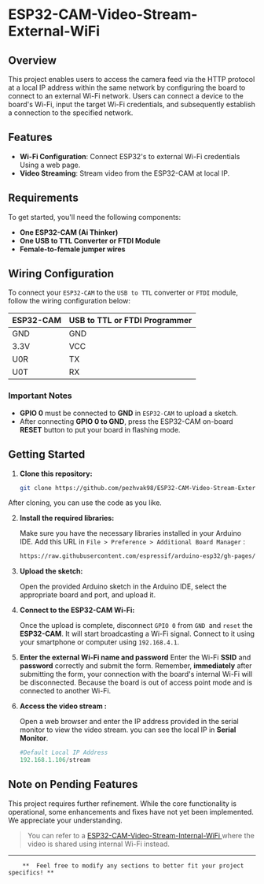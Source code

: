 
# ESP32-CAM-Video-Stream-External-WiFi

## Overview
This project enables users to access the camera feed via the HTTP protocol at a local IP address within the same network by configuring the board to connect to an external Wi-Fi network. Users can connect a device to the board's Wi-Fi, input the target Wi-Fi credentials, and subsequently establish a connection to the specified network.

## Features
- **Wi-Fi Configuration**: Connect  ESP32's to external Wi-Fi credentials Using a web page.
- **Video Streaming**: Stream video from the ESP32-CAM at local IP.


## Requirements

To get started, you'll need the following components:

- **One ESP32-CAM (Ai Thinker)**
- **One USB to TTL Converter or FTDI Module**
- **Female-to-female jumper wires**

## Wiring Configuration

To connect your `ESP32-CAM` to the `USB to TTL` converter or `FTDI` module, follow the wiring configuration below:

| ESP32-CAM       | USB to TTL or FTDI Programmer |
|------------------|------------------------------|
| GND              | GND                          |
| 3.3V             | VCC                          |
| U0R              | TX                           |
| U0T              | RX                           |


### Important Notes

- **GPIO 0** must be connected to **GND** in `ESP32-CAM` to upload a sketch.
- After connecting **GPIO 0 to GND**, press the ESP32-CAM on-board **RESET** button to put your board in flashing mode.



## Getting Started

1. **Clone this repository:**

   ```bash
   git clone https://github.com/pezhvak98/ESP32-CAM-Video-Stream-External-WiFi.git
After cloning, you can use the code as you like.



2.  **Install the required libraries:**
    
    Make sure you have the necessary libraries installed in your Arduino IDE. 
    Add this URL in ‍`File > Preference > Additional Board Manager` :
    ```bash
    https://raw.githubusercontent.com/espressif/arduino-esp32/gh-pages/package_esp32_index.json   
    ```
    
3.  **Upload the sketch:**
    
    Open the provided Arduino sketch in the Arduino IDE, select the appropriate board and port, and upload it.
    
4.  **Connect to the ESP32-CAM Wi-Fi:**
    
    Once the upload is complete, disconnect `GPIO 0` from `GND `and `reset` the **ESP32-CAM**. It will start broadcasting a Wi-Fi signal. Connect to it using your smartphone or computer using `192.168.4.1`.

5.  **Enter the external Wi-Fi name and password**
    Enter the Wi-Fi **SSID** and  **password** correctly and submit the form. Remember, **immediately** after submitting the form, your connection with the board's internal Wi-Fi will be disconnected. Because the board is out of access point mode and is connected to another Wi-Fi.
    
6.  **Access the video stream :**
    
    Open a web browser and enter the IP address provided in the serial monitor to view the video stream.
     you can see the local IP in **Serial Monitor**.
     ```python
     #Default Local IP Address
     192.168.1.106/stream    
     ```

## Note on Pending Features

This project requires further refinement. While the core functionality is operational, some enhancements and fixes have not yet been implemented. We appreciate your understanding.

> You can refer to a [ESP32-CAM-Video-Stream-Internal-WiFi ](https://github.com/pezhvak98/ESP32-CAM-Video-Stream-Internal-WiFi) where the video is shared using internal Wi-Fi instead.
---
```vbnet
	**	Feel free to modify any sections to better fit your project specifics! **
```
